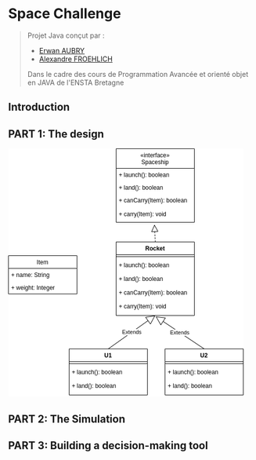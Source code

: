 # Space Challenge

> Projet Java conçut par :
>
> - [Erwan AUBRY]()
> - [Alexandre FROEHLICH](https://nightlyside.github.io/)
>
> Dans le cadre des cours de Programmation Avancée et orienté objet en JAVA de l'ENSTA Bretagne

## Introduction



## PART 1: The design

![Class diagram of the part 1 : design](./class_diagram.drawio.png)

## PART 2: The Simulation



## PART 3: Building a decision-making tool




